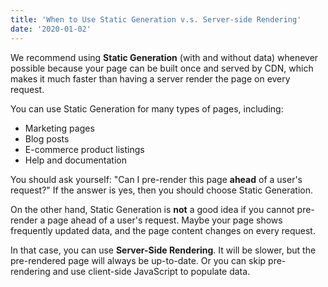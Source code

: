 ```yaml
---
title: 'When to Use Static Generation v.s. Server-side Rendering'
date: '2020-01-02'
---
```


We recommend using **Static Generation** (with and without data) whenever possible because 
your page can be built once and served by CDN, which makes it much faster than having 
a server render the page on every request.

You can use Static Generation for many types of pages, including:

- Marketing pages
- Blog posts
- E-commerce product listings
- Help and documentation

You should ask yourself: "Can I pre-render this page **ahead** of a user's request?" 
If the answer is yes, then you should choose Static Generation.

On the other hand, Static Generation is **not** a good idea if you cannot pre-render a page 
ahead of a user's request. Maybe your page shows frequently updated data,
and the page content changes on every request.

In that case, you can use **Server-Side Rendering**. 
It will be slower, but the pre-rendered page will always be up-to-date. 
Or you can skip pre-rendering and use client-side JavaScript to populate data.
